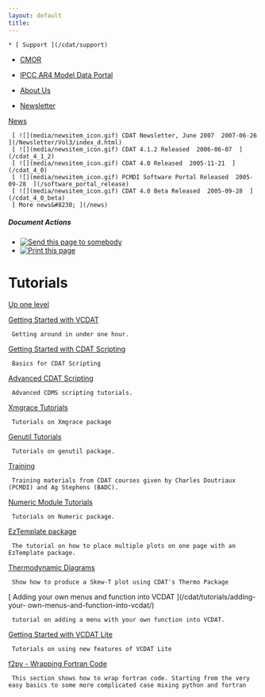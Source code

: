 ```yaml
---
layout: default
title: 
---
```


    * [ Support ](/cdat/support)

  * [ CMOR ](/cmor)

  * [ IPCC AR4 Model Data Portal ](/esg_data_portal)

  * [ About Us ](/about)

  * [ Newsletter ](/Newsletter)

[ News ](/news)

     [ ![](media/newsitem_icon.gif) CDAT Newsletter, June 2007  2007-06-26  ](/Newsletter/Vol3/index_d.html)
     [ ![](media/newsitem_icon.gif) CDAT 4.1.2 Released  2006-06-07  ](/cdat_4_1_2)
     [ ![](media/newsitem_icon.gif) CDAT 4.0 Released  2005-11-21  ](/cdat_4_0)
     [ ![](media/newsitem_icon.gif) PCMDI Software Portal Released  2005-09-28  ](/software_portal_release)
     [ ![](media/newsitem_icon.gif) CDAT 4.0 Beta Released  2005-09-28  ](/cdat_4_0_beta)
     [ More news&#8230; ](/news)

#####  Document Actions

  * [ ![Send this page to somebody](media/mail_icon.gif) ](/cdat/tutorials/sendto_form)
  * [ ![Print this page](media/print_icon.gif) ](/this.print\(\))

#  Tutorials

[ Up one level ](/cdat)

[ Getting Started with VCDAT ](/cdat/tutorials/getting-started/)

     Getting around in under one hour. 
[ Getting Started with CDAT Scripting ](/cdat/tutorials/cdatbasics/)

     Basics for CDAT Scripting 
[ Advanced CDAT Scripting ](/cdat/tutorials/advanced_cdat/)

     Advanced CDMS scripting tutorials. 
[ Xmgrace Tutorials ](/cdat/tutorials/xmgrace_tut.html/)

     Tutorials on Xmgrace package 
[ Genutil Tutorials ](/cdat/tutorials/genutil_tut.html/)

     Tutorials on genutil package. 
[ Training ](/cdat/tutorials/training/)

     Training materials from CDAT courses given by Charles Doutriaux (PCMDI) and Ag Stephens (BADC). 
[ Numeric Module Tutorials ](/cdat/tutorials/numeric_tut.html/)

     Tutorials on Numeric package. 
[ EzTemplate package ](/cdat/tutorials/EzTemplate/)

     The tutorial on how to place multiple plots on one page with an EzTemplate package. 
[ Thermodynamic Diagrams ](/cdat/tutorials/thermodynamic-diagrams/)

     Show how to produce a Skew-T plot using CDAT's Thermo Package 
[ Adding your own menus and function into VCDAT ](/cdat/tutorials/adding-your-
own-menus-and-function-into-vcdat/)

     tutorial on adding a menu with your own function into VCDAT. 
[ Getting Started with VCDAT Lite ](/cdat/tutorials/vcdat-lite/)

     Tutorials on using new features of VCDAT Lite 
[ f2py - Wrapping Fortran Code ](/cdat/tutorials/f2py-wrapping-fortran-code/)

     This section shows how to wrap fortran code. Starting from the very easy basics to some more complicated case mixing python and fortran 
